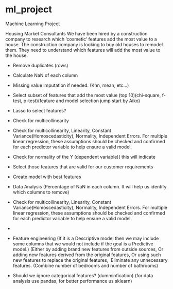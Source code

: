 # ml_project
Machine Learning Project

Housing Market Consultants
We have been hired by a construction company to research which ‘cosmetic’ features add the most value to a house.
The construction company is looking to buy old houses to remodel them. They need to understand which features will add the most value to the house.


- Remove duplicates (rows)
- Calculate NaN of each column
- Missing value imputation if needed. (Knn, mean, etc…)
- Select subset of features that add the most value (top 10)(chi-square, f-test, p-test)(feature and model selection jump start by Aiko)
- Lasso to select features?
- Check for multicollinearity
- Check for multicollinearity, Linearity, Constant Variance(Homoscedasticity), Normality, Independent Errors. For multiple linear regression, these assumptions should be checked and confirmed for each predictor variable to help ensure a valid model. 
- Check for normality of the Y (dependent variable)( this will indicate 
- Select those features that are valid for our customer requirements


- Create model with best features

- Data Analysis (Percentage of NaN in each column. It will help us identify which columns to remove)

- Check for multicollinearity, Linearity, Constant Variance(Homoscedasticity), Normality, Independent Errors. For multiple linear regression, these assumptions should be checked and confirmed for each predictor variable to help ensure a valid model. 
- 


- Feature engineering (If it is a Descriptive model then we may include some columns that we would not include if the goal is a Predictive model.) (Either by adding brand new features from outside sources, Or adding new features derived from the original features, Or using such new features to replace the original features,  Eliminate any unnecessary features. (Combine number of bedrooms and number of bathrooms)
- Should we ignore categorical features? (dumminfication) (for data analysis use pandas, for better performance us sklearn)
